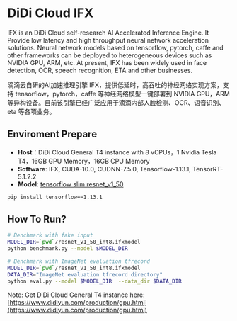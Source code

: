 # DiDi Cloud IFX

IFX is an DiDi Cloud self-research AI Accelerated Inference Engine. It Provide low latency and high throughput neural network acceleration solutions. Neural network models based on tensorflow, pytorch, caffe and other frameworks can be deployed to heterogeneous devices such as NVIDIA GPU, ARM, etc. At present, IFX has been widely used in face detection, OCR, speech recognition, ETA and other businesses.

滴滴云自研的AI加速推理引擎 IFX，提供低延时，高吞吐的神经网络实现方案，支持 tensorflow，pytorch，caffe 等神经网络模型一键部署到 NVIDIA GPU，ARM 等异构设备。目前该引擎已经广泛应用于滴滴内部人脸检测、OCR、语音识别、eta 等各项业务。

## Enviroment Prepare

- **Host**：DiDi Cloud General T4 instance with 8 vCPUs，1 Nvidia Tesla T4，16GB GPU Memory，16GB CPU Memory
- **Software**: IFX, CUDA-10.0, CUDNN-7.5.0, Tensorflow-1.13.1, TensorRT-5.1.2.2
- **Model**: [tensorflow slim resnet_v1_50](https://github.com/tensorflow/models/tree/master/research/slim)


```bash
pip install tensorflow==1.13.1
```

## How To Run?

```bash
# Benchmark with fake input
MODEL_DIR=`pwd`/resnet_v1_50_int8.ifxmodel
python benchmark.py --model $MODEL_DIR

# Benchmark with ImageNet evaluation tfrecord
MODEL_DIR=`pwd`/resnet_v1_50_int8.ifxmodel
DATA_DIR="ImageNet evaluation tfrecord directory"
python eval.py --model $MODEL_DIR  --data_dir $DATA_DIR
```

Note: Get DiDi Cloud General T4 instance here: [https://www.didiyun.com/production/gpu.html](https://www.didiyun.com/production/gpu.html)